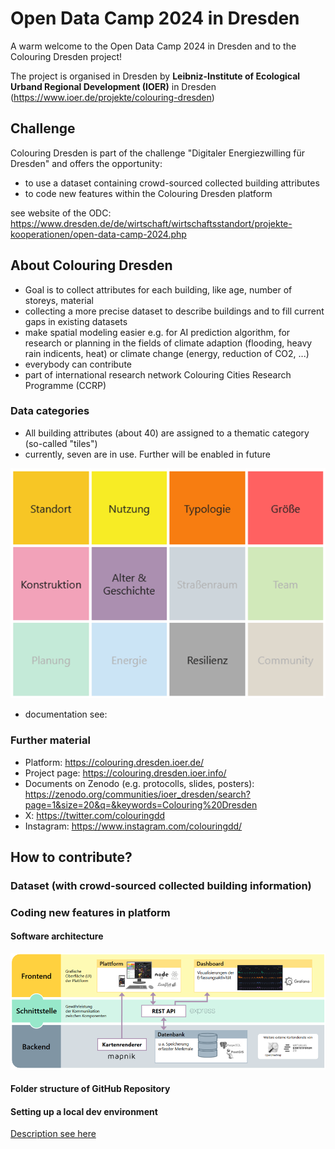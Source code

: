 # Open Data Camp 2024 in Dresden

A warm welcome to the Open Data Camp 2024 in Dresden and to the Colouring Dresden project!

The project is organised in Dresden by **Leibniz-Institute of Ecological Urband Regional Development (IOER)** in Dresden (https://www.ioer.de/projekte/colouring-dresden)

## Challenge

Colouring Dresden is part of the challenge "Digitaler Energiezwilling für Dresden" and offers the opportunity:
- to use a dataset containing crowd-sourced collected building attributes 
- to code new features within the Colouring Dresden platform


see website of the ODC: https://www.dresden.de/de/wirtschaft/wirtschaftsstandort/projekte-kooperationen/open-data-camp-2024.php


## About Colouring Dresden

- Goal is to collect attributes for each building, like age, number of storeys, material
- collecting a more precise dataset to describe buildings and to fill current gaps in existing datasets
- make spatial modeling easier e.g. for AI prediction algorithm, for research or planning in the fields of climate adaption (flooding, heavy rain indicents, heat) or climate change (energy, reduction of CO2, ...)
- everybody can contribute 
- part of international research network Colouring Cities Research Programme (CCRP)

### Data categories
- All building attributes (about 40) are assigned to a thematic category (so-called "tiles")
- currently, seven are in use. Further will be enabled in future

![categories of Colouring Dresden](images/categories.png)
- documentation see:

### Further material
- Platform: https://colouring.dresden.ioer.de/
- Project page: https://colouring.dresden.ioer.info/
- Documents on Zenodo (e.g. protocolls, slides, posters): https://zenodo.org/communities/ioer_dresden/search?page=1&size=20&q=&keywords=Colouring%20Dresden
- X: https://twitter.com/colouringdd
- Instagram: https://www.instagram.com/colouringdd/


## How to contribute?
### Dataset (with crowd-sourced collected building information)


### Coding new features in platform 

#### Software architecture
![software architecture of Colouring Dresden](images/architecture.png)

#### Folder structure of GitHub Repository


#### Setting up a local dev environment

[Description see here](setup.md)



